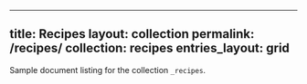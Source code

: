 
---
title: Recipes
layout: collection
permalink: /recipes/
collection: recipes
entries_layout: grid
---

Sample document listing for the collection `_recipes`.
